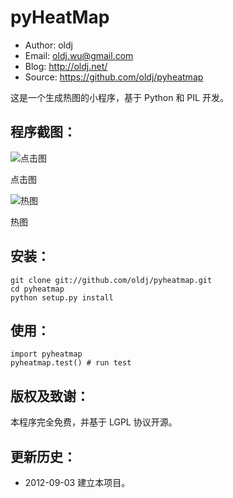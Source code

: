 pyHeatMap
==================================================

 * Author: oldj
 * Email: oldj.wu@gmail.com
 * Blog: http://oldj.net/
 * Source: https://github.com/oldj/pyheatmap


这是一个生成热图的小程序，基于 Python 和 PIL 开发。


 程序截图：
----------


![点击图](https://raw.github.com/oldj/pyheatmap/master/examples/hit.png)

点击图

![热图](https://raw.github.com/oldj/pyheatmap/master/examples/heat.png)

热图


 安装：
----------

    git clone git://github.com/oldj/pyheatmap.git
    cd pyheatmap
    python setup.py install


 使用：
----------

    import pyheatmap
    pyheatmap.test() # run test


 版权及致谢：
----------

 本程序完全免费，并基于 LGPL 协议开源。


 更新历史：
----------

 - 2012-09-03 建立本项目。



